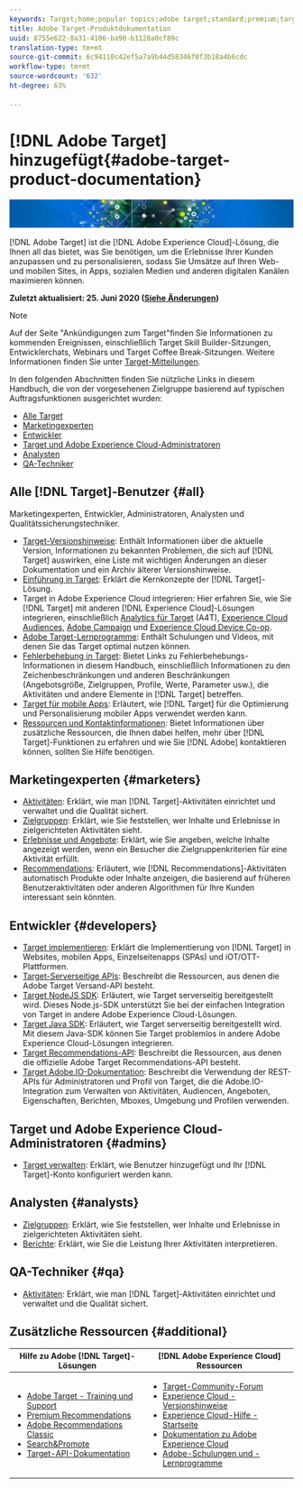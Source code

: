 ```yaml
---
keywords: Target;home;popular topics;adobe target;standard;premium;target documentation;adobe target documentation
title: Adobe Target-Produktdokumentation
uuid: 8755e622-8a31-4106-ba90-b1128a0cf89c
translation-type: tm+mt
source-git-commit: 6c94110c42ef5a7a9b44d58346f0f3b18a4b6cdc
workflow-type: tm+mt
source-wordcount: '632'
ht-degree: 63%

---
```



# [!DNL Adobe Target] hinzugefügt{#adobe-target-product-documentation}

![Banner](assets/target-home-banner-simple.png)

[!DNL Adobe Target] ist die [!DNL Adobe Experience Cloud]-Lösung, die Ihnen all das bietet, was Sie benötigen, um die Erlebnisse Ihrer Kunden anzupassen und zu personalisieren, sodass Sie Umsätze auf Ihren Web- und mobilen Sites, in Apps, sozialen Medien und anderen digitalen Kanälen maximieren können.

**Zuletzt aktualisiert: 25. Juni 2020 ([Siehe Änderungen](r-release-notes/doc-change.md))**

>[!NOTE]
>
>Auf der Seite &quot;Ankündigungen zum Target&quot;finden Sie Informationen zu kommenden Ereignissen, einschließlich Target Skill Builder-Sitzungen, Entwicklerchats, Webinars und Target Coffee Break-Sitzungen. Weitere Informationen finden Sie unter [Target-Mitteilungen](/help/r-release-notes/target-announcements.md).

In den folgenden Abschnitten finden Sie nützliche Links in diesem Handbuch, die von der vorgesehenen Zielgruppe basierend auf typischen Auftragsfunktionen ausgerichtet wurden:

- [Alle Target](#all)
- [Marketingexperten](#marketers)
- [Entwickler](#developers)
- [Target und Adobe Experience Cloud-Administratoren](#admins)
- [Analysten](#analysts)
- [QA-Techniker](#qa)

## Alle [!DNL Target]-Benutzer {#all}

Marketingexperten, Entwickler, Administratoren, Analysten und Qualitätssicherungstechniker.

- [Target-Versionshinweise](r-release-notes/release-notes.md): Enthält Informationen über die aktuelle Version, Informationen zu bekannten Problemen, die sich auf [!DNL Target] auswirken, eine Liste mit wichtigen Änderungen an dieser Dokumentation und ein Archiv älterer Versionshinweise.
- [Einführung in Target](c-intro/intro.md): Erklärt die Kernkonzepte der [!DNL Target]-Lösung.
- Target in Adobe Experience Cloud integrieren: Hier erfahren Sie, wie Sie [!DNL Target] mit anderen [!DNL Experience Cloud]-Lösungen integrieren, einschließlich [Analytics für Target](/help/c-integrating-target-with-mac/a4t/a4t.md) (A4T), [Experience Cloud Audiences](/help/c-integrating-target-with-mac/mmp.md), [Adobe Campaign](/help/c-integrating-target-with-mac/campaign-and-target.md) und [Experience Cloud Device Co-op](/help/c-integrating-target-with-mac/experience-cloud-device-co-op.md).
- [Adobe Target-Lernprogramme](https://docs.adobe.com/content/help/en/target-learn/tutorials/overview.html): Enthält Schulungen und Videos, mit denen Sie das Target optimal nutzen können.
- [Fehlerbehebung in Target](r-troubleshooting-target/troubleshooting-target.md): Bietet Links zu Fehlerbehebungs-Informationen in diesem Handbuch, einschließlich Informationen zu den Zeichenbeschränkungen und anderen Beschränkungen (Angebotsgröße, Zielgruppen, Profile, Werte, Parameter usw.), die Aktivitäten und andere Elemente in [!DNL Target] betreffen.
- [Target für mobile Apps](c-target-mobile-app/target-mobile-app.md): Erläutert, wie [!DNL Target] für die Optimierung und Personalisierung mobiler Apps verwendet werden kann.
- [Ressourcen und Kontaktinformationen](cmp-resources-and-contact-information.md): Bietet Informationen über zusätzliche Ressourcen, die Ihnen dabei helfen, mehr über [!DNL Target]-Funktionen zu erfahren und wie Sie [!DNL Adobe] kontaktieren können, sollten Sie Hilfe benötigen.

## Marketingexperten {#marketers}

- [Aktivitäten](c-activities/activities.md): Erklärt, wie man [!DNL Target]-Aktivitäten einrichtet und verwaltet und die Qualität sichert.
- [Zielgruppen](c-target/target.md): Erklärt, wie Sie feststellen, wer Inhalte und Erlebnisse in zielgerichteten Aktivitäten sieht.
- [Erlebnisse und Angebote](c-experiences/experiences.md): Erklärt, wie Sie angeben, welche Inhalte angezeigt werden, wenn ein Besucher die Zielgruppenkriterien für eine Aktivität erfüllt.
- [Recommendations](c-recommendations/recommendations.md): Erläutert, wie [!DNL Recommendations]-Aktivitäten automatisch Produkte oder Inhalte anzeigen, die basierend auf früheren Benutzeraktivitäten oder anderen Algorithmen für Ihre Kunden interessant sein könnten.

## Entwickler {#developers}

- [Target implementieren](c-implementing-target/implementing-target.md): Erklärt die Implementierung von [!DNL Target] in Websites, mobilen Apps, Einzelseitenapps (SPAs) und iOT/OTT-Plattformen.
- [Target-Serverseitige APIs](https://developers.adobetarget.com/api/delivery-api/): Beschreibt die Ressourcen, aus denen die Adobe Target Versand-API besteht.
- [Target NodeJS SDK](https://github.com/adobe/target-nodejs-sdk): Erläutert, wie Target serverseitig bereitgestellt wird. Dieses Node.js-SDK unterstützt Sie bei der einfachen Integration von Target in andere Adobe Experience Cloud-Lösungen.
- [Target Java SDK](https://github.com/adobe/target-java-sdk): Erläutert, wie Target serverseitig bereitgestellt wird. Mit diesem Java-SDK können Sie Target problemlos in andere Adobe Experience Cloud-Lösungen integrieren.
- [Target Recommendations-API](https://developers.adobetarget.com/api/recommendations/): Beschreibt die Ressourcen, aus denen die offizielle Adobe Target Recommendations-API besteht.
- [Target Adobe.IO-Dokumentation](http://developers.adobetarget.com/api/#introduction): Beschreibt die Verwendung der REST-APIs für Administratoren und Profil von Target, die die Adobe.IO-Integration zum Verwalten von Aktivitäten, Audiencen, Angeboten, Eigenschaften, Berichten, Mboxes, Umgebung und Profilen verwenden.

## Target und Adobe Experience Cloud-Administratoren {#admins}

- [Target verwalten](administrating-target/administrating-target.md): Erklärt, wie Benutzer hinzugefügt und Ihr [!DNL Target]-Konto konfiguriert werden kann.

## Analysten {#analysts}

- [Zielgruppen](c-target/target.md): Erklärt, wie Sie feststellen, wer Inhalte und Erlebnisse in zielgerichteten Aktivitäten sieht.
- [Berichte](c-reports/reports.md): Erklärt, wie Sie die Leistung Ihrer Aktivitäten interpretieren.

## QA-Techniker {#qa}

- [Aktivitäten](c-activities/activities.md): Erklärt, wie man [!DNL Target]-Aktivitäten einrichtet und verwaltet und die Qualität sichert.

## Zusätzliche Ressourcen {#additional}

| Hilfe zu Adobe [!DNL Target]-Lösungen | [!DNL Adobe Experience Cloud] Ressourcen |
|--- |--- |
| <ul><li>[Adobe Target - Training und Support](https://helpx.adobe.com/de/support/target.html)</li><li>[Premium Recommendations](c-recommendations/recommendations.md)</li><li>[Adobe Recommendations Classic](/help/assets/adobe-recommendations-classic.pdf)</li><li>[Search&amp;Promote](https://docs.adobe.com/content/help/en/search-promote/using/sp-home.html)</li><li>[Target-API-Dokumentation](c-implementing-target/c-api-and-sdk-overview/api-and-sdk-overview.md)</li></ul> | <ul><li>[Target-Community-Forum](https://forums.adobe.com/community/experience-cloud/marketing-cloud/target)</li><li>[Experience Cloud - Versionshinweise](https://docs.adobe.com/content/help/en/release-notes/experience-cloud/current.html)</li><li>[Experience Cloud-Hilfe - Startseite](https://helpx.adobe.com/support/experience-cloud.html)</li><li>[Dokumentation zu Adobe Experience Cloud](https://docs.adobe.com/content/help/en/experience-cloud/user-guides/home.html)</li><li>[Adobe-Schulungen und -Lernprogramme](https://helpx.adobe.com/learning.html?promoid=KAUDK)</li></ul> |  |
